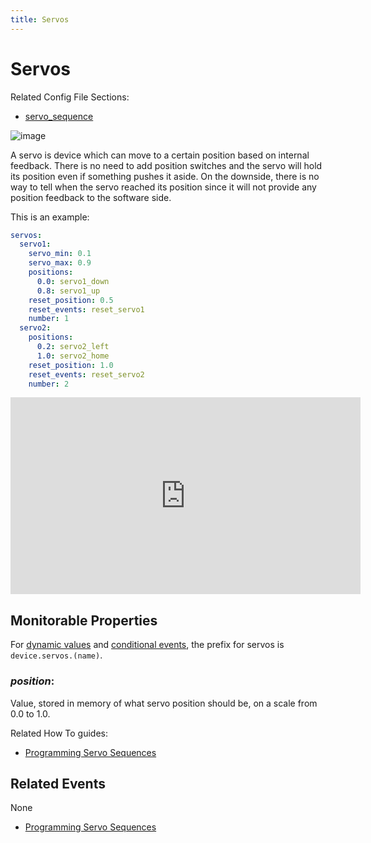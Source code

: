 ```yaml
---
title: Servos
---
```


# Servos


Related Config File Sections:

* [servo_sequence](../../config/servos.md)

![image](../images/servos.jpg)

A servo is device which can move to a certain position based on internal
feedback. There is no need to add position switches and the servo will
hold its position even if something pushes it aside. On the downside,
there is no way to tell when the servo reached its position since it
will not provide any position feedback to the software side.

This is an example:

``` yaml
servos:
  servo1:
    servo_min: 0.1
    servo_max: 0.9
    positions:
      0.0: servo1_down
      0.8: servo1_up
    reset_position: 0.5
    reset_events: reset_servo1
    number: 1
  servo2:
    positions:
      0.2: servo2_left
      1.0: servo2_home
    reset_position: 1.0
    reset_events: reset_servo2
    number: 2
```

<div class="video-wrapper">
<iframe width="560" height="315" src="https://www.youtube.com/embed/wA6KEODwQ5w" title="YouTube video player" frameborder="0" allow="accelerometer; autoplay; clipboard-write; encrypted-media; gyroscope; picture-in-picture" allowfullscreen></iframe>
</div>

## Monitorable Properties

For
[dynamic values](../../config/instructions/dynamic_values.md) and
[conditional events](../../events/overview/conditional.md), the prefix for servos is `device.servos.(name)`.

### *position*:

Value, stored in memory of what servo position should be, on a scale from 0.0 to 1.0.

Related How To guides:

* [Programming Servo Sequences](servo_sequence.md)

## Related Events

None

* [Programming Servo Sequences](servo_sequence.md)
